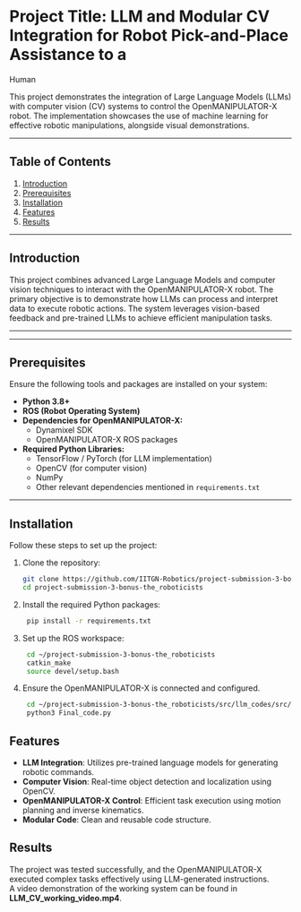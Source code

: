 # Project Title: LLM and Modular CV Integration for Robot Pick-and-Place Assistance to a
Human

This project demonstrates the integration of Large Language Models (LLMs) with computer vision (CV) systems to control the OpenMANIPULATOR-X robot. The implementation showcases the use of machine learning for effective robotic manipulations, alongside visual demonstrations.

---

## Table of Contents
1. [Introduction](#introduction)  
2. [Prerequisites](#prerequisites)  
3. [Installation](#installation)  
4. [Features](#features)  
5. [Results](#results)  

---

## Introduction

This project combines advanced Large Language Models and computer vision techniques to interact with the OpenMANIPULATOR-X robot. The primary objective is to demonstrate how LLMs can process and interpret data to execute robotic actions. The system leverages vision-based feedback and pre-trained LLMs to achieve efficient manipulation tasks.

---


---

## Prerequisites

Ensure the following tools and packages are installed on your system:

- **Python 3.8+**  
- **ROS (Robot Operating System)**  
- **Dependencies for OpenMANIPULATOR-X:**  
  - Dynamixel SDK  
  - OpenMANIPULATOR-X ROS packages  
- **Required Python Libraries:**  
  - TensorFlow / PyTorch (for LLM implementation)  
  - OpenCV (for computer vision)  
  - NumPy  
  - Other relevant dependencies mentioned in `requirements.txt`  

---

## Installation

Follow these steps to set up the project:

1. Clone the repository:
   ```bash
   git clone https://github.com/IITGN-Robotics/project-submission-3-bonus-the_roboticists.git
   cd project-submission-3-bonus-the_roboticists
2. Install the required Python packages:
   ```bash
    pip install -r requirements.txt
3. Set up the ROS workspace:
   ```bash
    cd ~/project-submission-3-bonus-the_roboticists
    catkin_make
    source devel/setup.bash
4. Ensure the OpenMANIPULATOR-X is connected and configured.
   ```bash
    cd ~/project-submission-3-bonus-the_roboticists/src/llm_codes/src/
    python3 Final_code.py
   
## Features

- **LLM Integration**: Utilizes pre-trained language models for generating robotic commands.  
- **Computer Vision**: Real-time object detection and localization using OpenCV.  
- **OpenMANIPULATOR-X Control**: Efficient task execution using motion planning and inverse kinematics.  
- **Modular Code**: Clean and reusable code structure.  

## Results

The project was tested successfully, and the OpenMANIPULATOR-X executed complex tasks effectively using LLM-generated instructions.  
A video demonstration of the working system can be found in **LLM_CV_working_video.mp4**.

